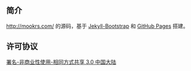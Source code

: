 ## 简介

<http://mookrs.com/> 的源码，基于 [Jekyll-Bootstrap](http://jekyllbootstrap.com) 和 [GitHub Pages](http://pages.github.com/) 搭建。

## 许可协议

[署名-非商业性使用-相同方式共享 3.0 中国大陆](http://creativecommons.org/licenses/by-nc-sa/3.0/cn/)
